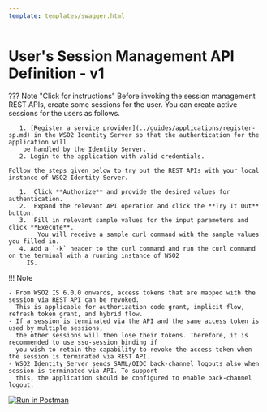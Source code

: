 ```yaml
---
template: templates/swagger.html
---
```


# User's Session Management API Definition - v1

??? Note "Click for instructions"
    Before invoking the session management REST APIs, create some sessions for the user. You can create active
    sessions for the users as follows.
    
       1. [Register a service provider](../guides/applications/register-sp.md) in the WSO2 Identity Server so that the authentication for the application will
        be handled by the Identity Server.
       2. Login to the application with valid credentials.
       
    Follow the steps given below to try out the REST APIs with your local instance of WSO2 Identity Server. 
    
       1.  Click **Authorize** and provide the desired values for authentication. 
       2.  Expand the relevant API operation and click the **Try It Out** button.  
       3.  Fill in relevant sample values for the input parameters and click **Execute**. 
            You will receive a sample curl command with the sample values you filled in. 
       4. Add a `-k` header to the curl command and run the curl command on the terminal with a running instance of WSO2
         IS. 

!!! Note

    - From WSO2 IS 6.0.0 onwards, access tokens that are mapped with the session via REST API can be revoked. 
      This is applicable for authorization code grant, implicit flow, refresh token grant, and hybrid flow. 
    - If a session is terminated via the API and the same access token is used by multiple sessions,
      the other sessions will then lose their tokens. Therefore, it is recommended to use sso-session binding if 
      you wish to retain the capability to revoke the access token when the session is terminated via REST API.
    - WSO2 Identity Server sends SAML/OIDC back-channel logouts also when session is terminated via API. To support 
      this, the application should be configured to enable back-channel logout.

<div id="swagger-ui"></div>
<script>

  // Begin Swagger UI call region
  const ui = SwaggerUIBundle({
     url: "{{base_path}}/apis/restapis/session.yaml",
    dom_id: '#swagger-ui',
    deepLinking: true,
    validatorUrl: null,
    presets: [
      SwaggerUIBundle.presets.apis,
      SwaggerUIStandalonePreset
    ],
    plugins: [
      SwaggerUIBundle.plugins.DownloadUrl
    ],
    layout: "StandaloneLayout",
  })
  // End Swagger UI call region
  window.ui = ui
</script>

[![Run in Postman](https://run.pstmn.io/button.svg)](https://app.getpostman.com/run-collection/fc9461875e367a944219)
